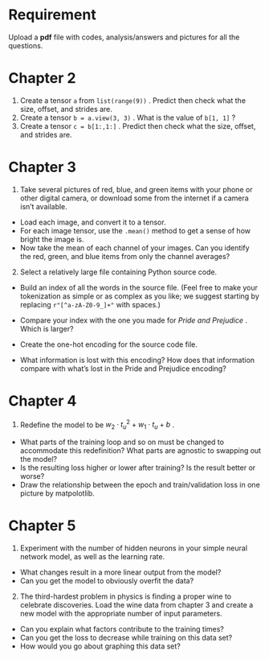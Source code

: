 # Requirement

Upload a **pdf** file with codes, analysis/answers and pictures for all the questions.

# Chapter 2
1. Create a tensor `a` from `list(range(9))` . Predict then check what the size, offset, and strides are.
2. Create a tensor `b = a.view(3, 3)` . What is the value of `b[1, 1]` ?
3. Create a tensor `c = b[1:,1:]` . Predict then check what the size, offset, and strides are.

# Chapter 3
1. Take several pictures of red, blue, and green items with your phone or other digital camera, or download some from the internet if a camera isn’t available.
- Load each image, and convert it to a tensor.
- For each image tensor, use the `.mean()` method to get a sense of how bright the image is.
- Now take the mean of each channel of your images. Can you identify the red, green, and blue items from only the channel averages?

2. Select a relatively large file containing Python source code.
- Build an index of all the words in the source file. (Feel free to make your tokenization as simple or as complex as you like; we suggest starting by replacing `r"[^a-zA-Z0-9_]+"` with spaces.)

- Compare your index with the one you made for *Pride and Prejudice* . Which is larger?
- Create the one-hot encoding for the source code file.
- What information is lost with this encoding? How does that information compare with what’s lost in the Pride and Prejudice encoding?

# Chapter 4

1. Redefine the model to be $w_2 \cdot {t_u}^2 + w_1 \cdot t_u + b$ .

- What parts of the training loop and so on must be changed to accommodate this redefinition? What parts are agnostic to swapping out the model?
- Is the resulting loss higher or lower after training? Is the result better or worse?
- Draw the relationship between the epoch and train/validation loss in one picture by matpolotlib.

# Chapter 5

1. Experiment with the number of hidden neurons in your simple neural network model, as well as the learning rate.
- What changes result in a more linear output from the model?
- Can you get the model to obviously overfit the data?

2. The third-hardest problem in physics is finding a proper wine to celebrate discoveries. Load the wine data from chapter 3 and create a new model with the appropriate number of input parameters.
- Can you explain what factors contribute to the training times?
- Can you get the loss to decrease while training on this data set?
- How would you go about graphing this data set?
